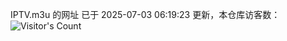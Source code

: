 IPTV.m3u 的网址 已于 2025-07-03 06:19:23 更新，本仓库访客数：![Visitor's Count](https://profile-counter.glitch.me/hero1898_tv/count.svg)
